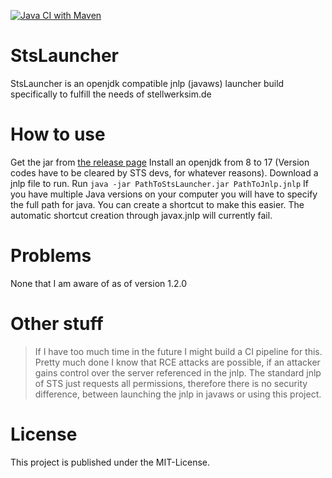 [![Java CI with Maven](https://github.com/TheMinefighter/StsLauncher/actions/workflows/maven.yml/badge.svg)](https://github.com/TheMinefighter/StsLauncher/actions/workflows/maven.yml)
# StsLauncher
StsLauncher is an openjdk compatible jnlp (javaws) launcher build specifically to fulfill the needs of stellwerksim.de
# How to use
Get the jar from [the release page](https://github.com/TheMinefighter/StsLauncher/releases/)
Install an openjdk from 8 to 17 (Version codes have to be cleared by STS devs, for whatever reasons).
Download a jnlp file to run.
Run `java -jar PathToStsLauncher.jar PathToJnlp.jnlp`
If you have multiple Java versions on your computer you will have to specify the full path for java.
You can create a shortcut to make this easier. The automatic shortcut creation through javax.jnlp will currently fail.
# Problems
None that I am aware of as of version 1.2.0
# Other stuff
> If I have too much time in the future I might build a CI pipeline for this.
Pretty much done
I know that RCE attacks are possible, if an attacker gains control over the server referenced in the jnlp. The standard jnlp of STS just requests all permissions, therefore there is no security difference, between launching the jnlp in javaws or using this project.
# License
This project is published under the MIT-License.
